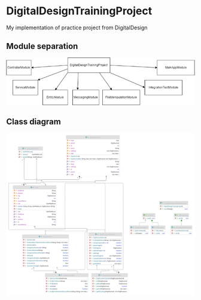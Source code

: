 # DigitalDesignTrainingProject
My implementation of practice project from DigitalDesign

## Module separation
![Module diagram](ModuleScheme.png)

## Class diagram
![Class diagram](ClassDiagram.png)

